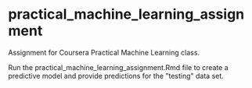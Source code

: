 # practical_machine_learning_assignment
Assignment for Coursera Practical Machine Learning class.

Run the practical_machine_learning_assignment.Rmd file to create a predictive model and provide predictions for the "testing" data set.
